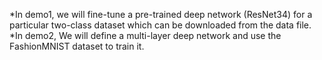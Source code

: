*In demo1, we will fine-tune a pre-trained deep network (ResNet34) for a particular two-class dataset which can be downloaded from the data file.
*In demo2, We will define a multi-layer deep network and use the FashionMNIST dataset to train it.
